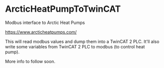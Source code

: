 # ArcticHeatPumpToTwinCAT

Modbus interface to Arctic Heat Pumps

https://www.arcticheatpumps.com/

This will read modbus values and dump them into a TwinCAT 2 PLC.  It'll also write some variables from TwinCAT 2 PLC to modbus (to control heat pump).  

More info to follow soon.
